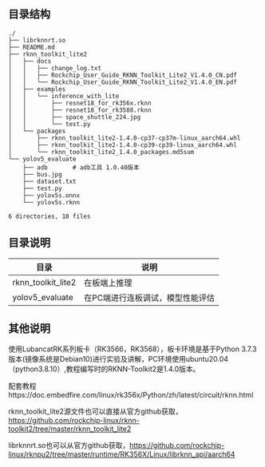 ## 目录结构

```
./
├── librknnrt.so
├── README.md
├── rknn_toolkit_lite2
│   ├── docs
│   │   ├── change_log.txt
│   │   ├── Rockchip_User_Guide_RKNN_Toolkit_Lite2_V1.4.0_CN.pdf
│   │   └── Rockchip_User_Guide_RKNN_Toolkit_Lite2_V1.4.0_EN.pdf
│   ├── examples
│   │   └── inference_with_lite
│   │       ├── resnet18_for_rk356x.rknn
│   │       ├── resnet18_for_rk3588.rknn
│   │       ├── space_shuttle_224.jpg
│   │       └── test.py
│   └── packages
│       ├── rknn_toolkit_lite2-1.4.0-cp37-cp37m-linux_aarch64.whl
│       ├── rknn_toolkit_lite2-1.4.0-cp39-cp39-linux_aarch64.whl
│       └── rknn_toolkit_lite2_1.4.0_packages.md5sum
└── yolov5_evaluate
    ├── adb       # adb工具 1.0.40版本
    ├── bus.jpg
    ├── dataset.txt
    ├── test.py
    ├── yolov5s.onnx
    └── yolov5s.rknn

6 directories, 18 files

```

## 目录说明

| 目录               | 说明                             |
| ------------------ | -------------------------------- |
| rknn_toolkit_lite2 | 在板端上推理                     |
| yolov5_evaluate    | 在PC端进行连板调试，模型性能评估 |


## 其他说明

使用LubancatRK系列板卡（RK3566，RK3568），板卡环境是基于Python 3.7.3版本(镜像系统是Debian10)进行实验及讲解，PC环境使用ubuntu20.04（python3.8.10）,教程编写时的RKNN-Toolkit2是1.4.0版本。

配套教程https://doc.embedfire.com/linux/rk356x/Python/zh/latest/circuit/rknn.html 

rknn_toolkit_lite2源文件也可以直接从官方github获取，https://github.com/rockchip-linux/rknn-toolkit2/tree/master/rknn_toolkit_lite2

librknnrt.so也可以从官方github获取，https://github.com/rockchip-linux/rknpu2/tree/master/runtime/RK356X/Linux/librknn_api/aarch64

